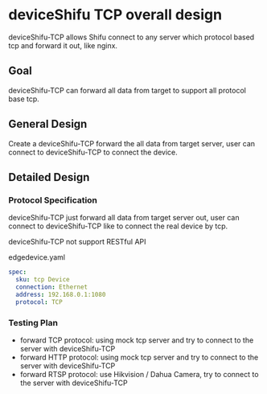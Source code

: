 # deviceShifu TCP overall design

deviceShifu-TCP allows Shifu connect to any server which protocol based tcp and forward it out, like nginx.

## Goal

deviceShifu-TCP can forward all data from target to support all protocol base tcp.

## General Design

Create a deviceShifu-TCP forward the all data from target server, user can connect to deviceShifu-TCP to connect the device.

## Detailed Design

### Protocol Specification

deviceShifu-TCP just forward all data from target server out, user can connect to deviceShifu-TCP like to connect the real device by tcp.

deviceShifu-TCP not support RESTful API

edgedevice.yaml
```yaml
spec:
  sku: tcp Device
  connection: Ethernet
  address: 192.168.0.1:1080
  protocol: TCP
```

### Testing Plan

- forward TCP protocol: using mock tcp server and try to connect to the server with deviceShifu-TCP
- forward HTTP protocol: using mock tcp server and try to connect to the server with deviceShifu-TCP
- forward RTSP protocol: use Hikvision / Dahua Camera, try to connect to the server with deviceShifu-TCP
